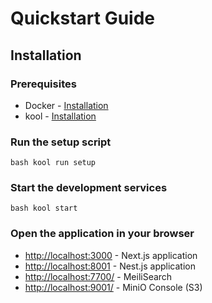 # Quickstart Guide

## Installation
### Prerequisites
- Docker - [Installation](https://docs.docker.com/get-docker/)
- kool - [Installation](https://kool.dev/docs/getting-started/installation)

### Run the setup script
```bash kool run setup```

### Start the development services
```bash kool start```

### Open the application in your browser
- [http://localhost:3000](http://localhost:3000) - Next.js application
- [http://localhost:8001](http://localhost:8001) - Nest.js application
- [http://localhost:7700/](http://localhost:7700/) - MeiliSearch
- [http://localhost:9001/](http://localhost:9001/) - MiniO Console (S3)



